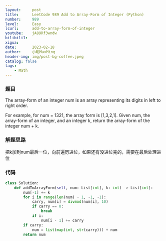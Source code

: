 ```yaml
---
layout:     post
title:      LeetCode 989 Add to Array-Form of Integer (Python)
number:     989
level:      Easy
lcurl:      add-to-array-form-of-integer
youtube:    jA89Rf3wndw
bilibili1:  
xigua:      
date:       2023-02-18
author:     小明MaxMing
header-img: img/post-bg-coffee.jpeg
catalog: false
tags:
    - Math
---
```


### 题目

The array-form of an integer num is an array representing its digits in left to right order.

For example, for num = 1321, the array form is [1,3,2,1].
Given num, the array-form of an integer, and an integer k, return the array-form of the integer num + k.

### 解题思路

把k加到num最后一位，向前遍历进位，如果还有没进位完的，需要在最后处理进位

### 代码
```python
class Solution:
    def addToArrayForm(self, num: List[int], k: int) -> List[int]:
        num[-1] += k
        for i in range(len(num) - 1, -1, -1):
            carry, num[i] = divmod(num[i], 10)
            if carry == 0:
                break
            if i: 
                num[i - 1] += carry
        if carry:
            num = list(map(int, str(carry))) + num
        return num
```
